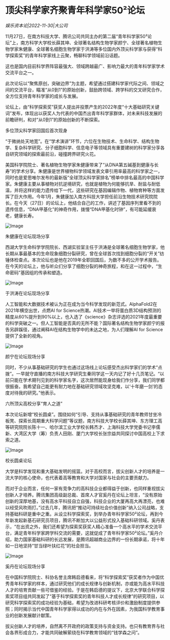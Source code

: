 # 顶尖科学家齐聚青年科学家50²论坛

*娱乐资本论|2022-11-30|大公司*

11月27日，在南方科技大学、腾讯公司共同主办的第二届“青年科学家50²论坛”上，南方科学大学校长薛其坤、全球著名结构生物学家颜宁、全球著名植物生物学家朱健康、全球著名细胞生物学家于洪涛等多位国内外顶尖科学家与获得“科学探索奖”的青年科学家线上云聚，畅聊科学领域前沿话题。

这也是国内目前科学界阵容最强大、领域跨越最广、影响力最大的青年科学家学术交流平台之一。

此次论坛以“聚焦原创，突破边界”为主题，希望通过搭建科学家代际之间、领域之间的交流平台，瞄准“从0到1”的原始创新，鼓励跨领域、跨学科的交叉研究合作，全方位支持青年科学家的成长与发展。

论坛上，由“科学探索奖”获奖人提出并投票产生的2022年度“十大基础研究关键词”发布，体现出以获奖人为代表的中国杰出青年科学家群体，对未来科技发展的前瞻研判，和对“从0到1”的原始创新的不断探索。

多位顶尖科学家回国后首次现身

“于微纳处天地宽”。在“学术演讲”环节，六位在生物技术、生命科学、结构生物学、复杂科学研究、分子细胞科学、信息电子等领域具有重要建树的科学家分享各自研究领域的探索最前沿，碰撞跨界研究火花。

美国科学院院士、著名植物生物学家朱健康带来了“从DNA第五碱基到健康与长寿”的学术分享。朱健康是世界植物科学领域发表文章引用率最高的科学家之一，同时也是爱思唯尔发布的最新版“全球顶尖科学家排名”榜单中排名最高的中国科学家。朱健康主要从事植物对抗逆境研究，也就是植物为何能够抗旱、耐盐与耐低温，并将这样的能力遗传给下一代，这些研究在基因编辑作物、植物育种等方面发挥了巨大作用。今年1月，朱健康加入南方科技大学担任前沿生物技术研究院院长。在今天（27日）的论坛上，他结合自己的工作，讲述了基因序列里看不到的遗传信息，“DNA甲基化”的神奇作用，拨慢“DNA甲基化时钟”，有可能延缓衰老，健康长寿。

![Image](http://static.ylzbl.com/uploads/ueditor/php/upload/image/20221130/1669782433717600.png)

朱健康在论坛现场分享

西湖大学生命科学学院院长、西湖实验室主任于洪涛是全球著名细胞生物学家，他长期从事最基本的生命现象细胞分裂研究，曾在全球首次找到细胞分裂的“开关”纺锤体检查点。本次论坛也是他在2019年全职回国后，为数不多的公开学术报告。在今天的论坛上，他与听众们分享了细胞分裂的神奇旅程，和在这一过程中，“生命密码”基因组的传承和塑造。

![Image](http://static.ylzbl.com/uploads/ueditor/php/upload/image/20221130/1669782499290057.png)

于洪涛在论坛现场分享

人工智能和大数据技术被认为正在成为当今科学发现的新范式。AlphaFold2在2021年横空出世，点燃AI for Science热潮。AI技术一举将蛋白质3D结构预测的精度从60%提升到90%以上，也入选了《science》杂志评选的2021年度最重要的科学突破之一。但人工智能是否真的无所不能？国际著名结构生物学家颜宁的报告另辟蹊径，通过阐释AI在结构生物学中的未达之地，为人们理解AI for Science提供了全新的视角。

![Image](http://static.ylzbl.com/uploads/ueditor/php/upload/image/20221130/1669782506927236.png)

颜宁在论坛现场分享

同时，不少从事基础研究的学生也通过这场线上论坛感受杰出科学家们的学术“点拨”。一早就守直播的南方科技大学研究生秦同学这一天内记了好十几页笔记。“以前只能在学术期刊见到的科学家名字，这次居然能现身给我们作分享，我们同学都很振奋。我希望自己能更有耐力地在基础研究领域攻坚克难，以‘十年磨一剑’的态度对待我的研究。”他表示。

六所顶尖高校分享“育人之道”

本次论坛新增“校长圆桌”。围绕如何“引导、支持从事基础研究的青年教师甘坐冷板凳、探索长周期重大科学问题”等议题，南方科技大学校长薛其坤、东方理工高等研究院院长陈十一、哈尔滨工业大学校长韩杰才、上海科技大学党委书记李儒新、大湾区大学（筹）负责人田刚、厦门大学校长张宗益共同探讨中国高校上下求索之道。

![Image](http://static.ylzbl.com/uploads/ueditor/php/upload/image/20221130/1669782515540926.png)

校长圆桌论坛

大学是科学发现和重大基础发明的摇篮。对于高校而言，拔尖创新人才的培养是一流大学的核心使命，也代表着高等教育和大学对国家与社会的主要贡献力。

而对于企业而言，任何一家有竞争力的高科技企业都得益于创新，也同样重视拔尖创新人才培养。腾讯集团高级副总裁、首席人才官奚丹在论坛上坦言，“没有原始创新的深厚地基，没有高水平科技自立自强，科技企业的大厦再高大再漂亮，也难以经受风吹雨打。”过去几年，腾讯把“推动可持续社会价值创新”纳入公司战略，支持基础科研是重中之重。从设立科学探索奖，到举办青年科学家50²论坛，再到今年新发起新基石研究员项目，腾讯不断加大以公益形式投入基础科研领域。奚丹表示，“在出资之外，我们还希望为探索奖获奖人精心准备一个高水平的学术交流平台，满足青年科学家跨学科交流的需要，这就促成了青年科学家50²论坛。”奚丹介绍，助力国家基础科研的长远发展，是腾讯超越商业边界的一份长期承诺，将十年如一日地坚持“甘当绿叶扶红花”的社会担当。

![Image](http://static.ylzbl.com/uploads/ueditor/php/upload/image/20221130/1669782528501273.png)

奚丹在论坛现场分享

在中国科学院院士、科协名誉主席韩启德看来，将“科学探索奖”获奖者作为中国优秀青年科学家的样本，通过研究他们的成长规律与创新机制，亦或能为高水平科技人才的培育贡献一些可借鉴的经验。于是在韩启德的提议下，北京大学联合科学探索奖项目组共同发起了“基于科学探索奖的青年科技人才成长规律”的研究项目，以研究科学探索奖的成功经验为基础，希望为改进科研考核评价和激励制度提供参照；同时揭示当代中国青年科学家得以成功的内在与外在因素，为我国科学教育事业的创新发展献计献策。

拔尖创新人才的培养，自然离不开政府的政策支持与资金支持。也只有教育界与社会各界形成合力，才能共同破解萦绕在科学教育领域的“钱学森之问”。

